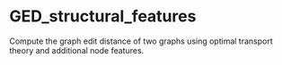 # GED_structural_features
Compute the graph edit distance of two graphs using optimal transport theory and additional node features.
